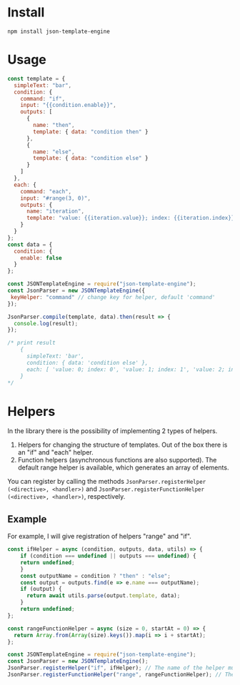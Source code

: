 # Install

`npm install json-template-engine`

# Usage

```javascript
const template = {
  simpleText: "bar",
  condition: {
    command: "if",
    input: "{{condition.enable}}",
    outputs: [
      {
        name: "then",
        template: { data: "condition then" }
      },
      {
        name: "else",
        template: { data: "condition else" }
      }
    ]
  },
  each: {
    command: "each",
    input: "#range(3, 0)",
    outputs: {
      name: "iteration",
      template: "value: {{iteration.value}}; index: {{iteration.index}}"
    }
  }
};
const data = {
  condition: {
    enable: false
  }
};

const JSONTemplateEngine = require("json-template-engine");
const JsonParser = new JSONTemplateEngine({
 keyHelper: "command" // change key for helper, default 'command'
});

JsonParser.compile(template, data).then(result => {
  console.log(result);
});

/* print result
    {
      simpleText: 'bar',
      condition: { data: 'condition else' },
      each: [ 'value: 0; index: 0', 'value: 1; index: 1', 'value: 2; index: 2' ]
    }
*/
```

# Helpers

In the library there is the possibility of implementing 2 types of helpers.

1. Helpers for changing the structure of templates. Out of the box there is an "if" and "each" helper.
2. Function helpers (asynchronous functions are also supported). The default range helper is available, which generates an array of elements.

You can register by calling the methods
`JsonParser.registerHelper (<directive>, <handler>)` and `JsonParser.registerFunctionHelper (<directive>, <handler>)`, respectively.

## Example

For example, I will give registration of helpers "range" and "if".

```javascript
const ifHelper = async (condition, outputs, data, utils) => {
    if (condition === undefined || outputs === undefined) {
    return undefined;
    }
    const outputName = condition ? "then" : "else";
    const output = outputs.find(e => e.name === outputName);
    if (output) {
      return await utils.parse(output.template, data);
    }
    return undefined;
};

const rangeFunctionHelper = async (size = 0, startAt = 0) => {
  return Array.from(Array(size).keys()).map(i => i + startAt);
};

const JSONTemplateEngine = require("json-template-engine");
const JsonParser = new JSONTemplateEngine();
JsonParser.registerHelper("if", ifHelper); // The name of the helper must begin with the symbol "#".
JsonParser.registerFunctionHelper("range", rangeFunctionHelper); // The name of the helper must begin with the symbol "#".
```
